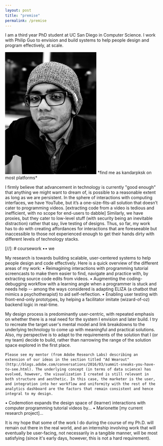```yaml
---
layout: post
title: "premise"
permalink: /premise
---
```


I am a third year PhD student at UC San Diego in Computer Science. I work with Philip Guo to envision and build systems to help people design and program effectively, at scale.

<img src="files/headshot-kandarp.jpg" style="width: 300px;">
*find me as kandarpksk on most platforms*

I firmly believe that advancement in technology is currently "good enough" that anything we might want to dream of, is possible to a reasonable extent as long as we are persistent.
In the sphere of interactions with computing interfaces, we have YouTube, but it’s a one-size-fits-all solution that doesn’t cater to programming videos.
[extracting code from a video is tedious and inefficient, with no scope for end-users to dabble]
Similarly, we have proxies, but they cater to low-level stuff (with security being an inevitable distraction) rather that say, live testing of designs.
Thus, so far, my work has to do with creating affordances for interactions that are foreseeable but inaccessible to those not experienced enough to get their hands dirty with different levels of technology stacks.

[//]: # coursework •• we

My research is towards building scalable, user-centered systems to help people design and code effectively. Here is a quick overview of the different areas of my work:
• Reimagining interactions with programming tutorial screencasts to make them easier to find, navigate and practice with, by extracting source code edits from videos.
• Augmenting the coding-debugging workflow with a learning angle when a programmer is stuck and needs help -- among the ways considered is adapting ELIZA (a chatbot that mimics a psychotherapist) to aid self-reflection.
• Enabling user testing with front-end-only prototypes, by helping a facilitator imitate (wizard-of-oz) backend logic in real-time.

My design process is predominantly user-centric, with repeated emphasis on whether there is a real need for the system I envision and later build. I try to recreate the target user's mental model and link breakdowns to the underlying technology to come up with meaningful and practical solutions. Also, my perspective is to adapt to the requirements of the solution that I (or my team) decide to build, rather than narrowing the range of the solution space explored in the first place.

	Please see my mentor (from Adobe Research Labs) describing an extension of our ideas in the section titled "Ad Wearout" (http://blogs.adobe.com/conversations/2016/03/summit-sneaks-you-have-to-see.html). The underlying concept (in terms of data science) has evolved, however, the visualization I created is still relevant in both structure and aesthetic. In this case, the marketer is the user, and integration into her workflow and uniformity with the rest of the analytics dashboard are the factors that remain consistent and hence integral to my design.

• Codemotion expands the design space of (learner) interactions with computer programming tutorial videos by...
• Marionette [my current research project]…

It is my hope that some of the work I do during the course of my Ph.D. will remain out there in the real world, and an internship involving work that will eventually be user-facing, not necessarily in a tangible manner, will be most satisfying (since it's early days, however, this is not a hard requirement).
